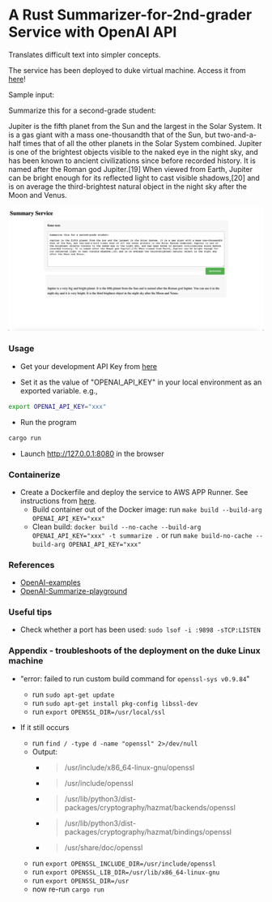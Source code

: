 # A Rust Summarizer-for-2nd-grader Service with OpenAI API 

Translates difficult text into simpler concepts.

The service has been deployed to duke virtual machine. Access it from [here](http://vcm-30756.vm.duke.edu:8080/)!

Sample input:

Summarize this for a second-grade student:

Jupiter is the fifth planet from the Sun and the largest in the Solar System. It is a gas giant with a mass one-thousandth that of the Sun, but two-and-a-half times that of all the other planets in the Solar System combined. Jupiter is one of the brightest objects visible to the naked eye in the night sky, and has been known to ancient civilizations since before recorded history. It is named after the Roman god Jupiter.[19] When viewed from Earth, Jupiter can be bright enough for its reflected light to cast visible shadows,[20] and is on average the third-brightest natural object in the night sky after the Moon and Venus.

![UI](summarize.png)

### Usage
- Get your development API Key from [here](https://platform.openai.com/account/api-keys)

- Set it as the value of "OPENAI_API_KEY" in your local environment as an exported variable. e.g.,
```bash
export OPENAI_API_KEY="xxx"
```

- Run the program
```bash
cargo run
```
- Launch http://127.0.0.1:8080 in the browser

### Containerize
- Create a Dockerfile and deploy the service to AWS APP Runner. See instructions from [here](https://github.com/nogibjj/rust-world-spr23/tree/main/actix-containerized-microservice-wk3/actixdocker#this-is-to-build-an-image-out-of-the-dockerfile).
    - Build container out of the Docker image: run `make build --build-arg OPENAI_API_KEY="xxx"`
    - Clean build: `docker build --no-cache --build-arg OPENAI_API_KEY="xxx" -t summarize .` or run `make build-no-cache --build-arg OPENAI_API_KEY="xxx"`

### References
- [OpenAI-examples](https://platform.openai.com/examples)
- [OpenAI-Summarize-playground](https://platform.openai.com/playground/p/default-summarize?model=text-davinci-003)

### Useful tips
- Check whether a port has been used: `sudo lsof -i :9898 -sTCP:LISTEN`

### Appendix - troubleshoots of the deployment on the duke Linux machine
- "error: failed to run custom build command for `openssl-sys v0.9.84`"
    - run `sudo apt-get update`
    - run `sudo apt-get install pkg-config libssl-dev`
    - run `export OPENSSL_DIR=/usr/local/ssl`

- If it still occurs
    - run `find / -type d -name "openssl" 2>/dev/null`
    - Output:
        - > /usr/include/x86_64-linux-gnu/openssl
        - > /usr/include/openssl
        - > /usr/lib/python3/dist-packages/cryptography/hazmat/backends/openssl
        - > /usr/lib/python3/dist-packages/cryptography/hazmat/bindings/openssl
        - > /usr/share/doc/openssl
    - run `export OPENSSL_INCLUDE_DIR=/usr/include/openssl`
    - run `export OPENSSL_LIB_DIR=/usr/lib/x86_64-linux-gnu`
    - run `export OPENSSL_DIR=/usr`
    - now re-run `cargo run`
